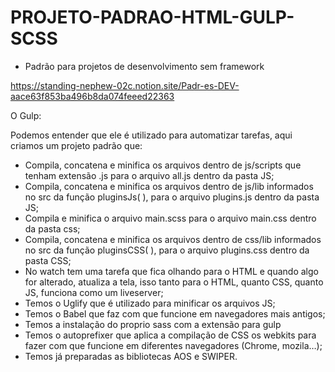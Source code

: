 # PROJETO-PADRAO-HTML-GULP-SCSS

- Padrão para projetos de desenvolvimento sem framework

https://standing-nephew-02c.notion.site/Padr-es-DEV-aace63f853ba496b8da074feeed22363

O Gulp: 

Podemos entender que ele é utilizado para automatizar tarefas, aqui criamos um projeto padrão que:

- Compila, concatena e minifica os arquivos dentro de js/scripts que tenham extensão .js para o arquivo all.js dentro da pasta JS;
- Compila, concatena e minifica os arquivos dentro de js/lib informados no src da função pluginsJs( ), para o arquivo plugins.js dentro da pasta JS;
- Compila e minifica o arquivo main.scss para o arquivo main.css dentro da pasta css;
- Compila, concatena e minifica os arquivos dentro de css/lib informados no src da função pluginsCSS( ), para o arquivo plugins.css dentro da pasta CSS;
- No watch tem uma tarefa que fica olhando para o HTML e quando algo for alterado, atualiza a tela, isso tanto para o HTML, quanto CSS, quanto JS, funciona como um liveserver;
- Temos o Uglify que é utilizado para minificar os arquivos JS;
- Temos o Babel que faz com que funcione em navegadores mais antigos;
- Temos a instalação do proprio sass com a extensão para gulp
- Temos o autoprefixer que aplica a compilação de CSS os webkits para fazer com que funcione em diferentes navegadores (Chrome, mozila…);
- Temos já preparadas as bibliotecas AOS e SWIPER.

